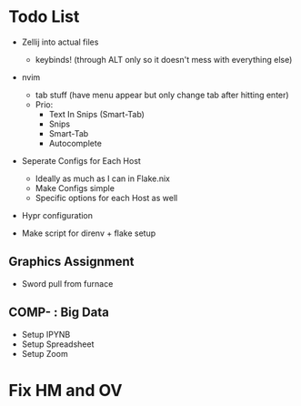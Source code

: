 # Todo List

- Zellij into actual files
  - keybinds! (through ALT only so it doesn't mess with everything else)

- nvim
  - tab stuff (have menu appear but only change tab after hitting enter)
  - Prio:
    - Text In Snips (Smart-Tab)
    - Snips
    - Smart-Tab
    - Autocomplete

- Seperate Configs for Each Host
  - Ideally as much as I can in Flake.nix
  - Make Configs simple
  - Specific options for each Host as well

- Hypr configuration

- Make script for direnv + flake setup


## Graphics Assignment
- Sword pull from furnace

## COMP- : Big Data
- Setup IPYNB
- Setup Spreadsheet
- Setup Zoom

# Fix HM and OV
